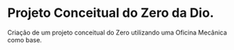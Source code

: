 # Projeto Conceitual do Zero da Dio.

Criação de um projeto conceitual do Zero utilizando uma Oficina Mecânica como base.
